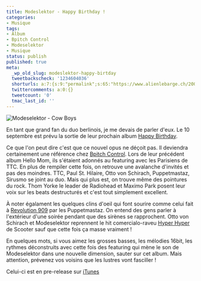 ```yaml
---
title: Modeslektor - Happy Birthday !
categories:
- Musique
tags:
- Album
- Bpitch Control
- Modeselektor
- Musique
status: publish
published: true
meta:
  _wp_old_slug: modeslektor-happy-birtday
  tweetbackscheck: '1234604036'
  shorturls: a:7:{s:9:"permalink";s:65:"https://www.alienlebarge.ch/2007/10/07/modeslektor-happy-birthday/";s:7:"tinyurl";s:25:"https://tinyurl.com/cqv8cr";s:4:"isgd";s:17:"https://is.gd/isVU";s:5:"bitly";s:19:"https://bit.ly/17YKo";s:5:"snipr";s:22:"https://snipr.com/bcd96";s:5:"snurl";s:22:"https://snurl.com/bcd96";s:7:"snipurl";s:24:"https://snipurl.com/bcd96";}
  twittercomments: a:0:{}
  tweetcount: '0'
  tmac_last_id: ''
---
```

<img src="https://dlgjp9x71cipk.cloudfront.net/2007/10/mdslktr_cowboy.png" alt="Modeselektor - Cow Boys" />

En tant que grand fan du duo berlinois, je me devais de parler d'eux. Le 10 septembre est prévu la sortie de leur prochain album <a href="https://bpitchcontrol.de/product/371" title="Happy Birthday sur Bpitch Control">Happy Birthday</a>.

<!--more-->

Ce que l'on peut dire c'est que ce nouvel opus ne déçoit pas. Il deviendra certainement une référence chez <a href="https://www.bpitchcontrol.com" title="Site du label bpitch control">Bpitch Control</a>. Lors de leur précédent album Hello Mom, ils s'étaient adonnés au featuring avec les Parisiens de TTC. En plus de rempiler cette fois, on retrouve une avalanche d'invités et pas des moindres. TTC, Paul St. Hilaire, Otto von Schirach, Puppetmastaz, Sirusmo se joint au duo. Mais qui plus est, on trouve même des pointures du rock. Thom Yorke le leader de Radiohead et Maximo Park posent leur voix sur les beats destructurés et c'est tout simplement excellent.

À noter égalament les quelques clins d'oeil qui font sourire comme celui fait à <a href="https://www.discogs.com/release/299988" title="Daft Punk - Revolution 909">Revolution 909</a> par les Puppetmastaz. On entend des gens parler à l'extérieur d'une soirée pendant que des sirènes se rapprochent. Otto von Schirach et Modeselektor reprennent le hit comercialo-raveu <a href="https://www.discogs.com/release/125910" title="Scooter - Hyper Hyper">Hyper Hyper</a> de Scooter sauf que cette fois ça masse vraiment !

En quelques mots, si vous aimez les grosses basses, les mélodies 16bit, les rythmes déconstruits avec cette fois des featuring qui mène le son de Modeselektor dans une nouvelle dimension, sauter sur cet album. Mais attention, prévenez vos voisins que les lustres vont fasciller !

Celui-ci est en pre-release sur <a href="https://phobos.apple.com/WebObjects/MZStore.woa/wa/viewAlbum?id=262749524&amp;s=143443" title="Happy Birthday sur iTunes">iTunes </a>
